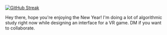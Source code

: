 [![GitHub Streak](https://github-readme-streak-stats.herokuapp.com?user=FlushingBaseball&theme=prussian&hide_border=true&border_radius=2.6&card_width=500&background=000211)](https://git.io/streak-stats)

Hey there, hope you're enjoying the New Year! I'm doing a lot of algorithmic study right now while designing an interface for a VR game. DM if you want to collaborate.

